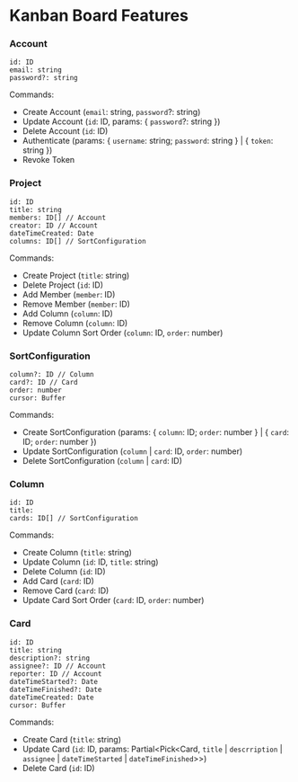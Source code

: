 # Kanban Board Features
### Account
  ```
  id: ID
  email: string
  password?: string
  ```
  Commands: 
  - Create Account (`email`: string, `password`?: string)
  - Update Account (`id`: ID, params: { `password`?: string })
  - Delete Account (`id`: ID)
  - Authenticate (params: { `username`: string; `password`: string } | { `token`: string })
  - Revoke Token

### Project
  ```
  id: ID
  title: string
  members: ID[] // Account
  creator: ID // Account
  dateTimeCreated: Date
  columns: ID[] // SortConfiguration
  ```
  Commands: 
  - Create Project (`title`: string)
  - Delete Project (`id`: ID)
  - Add Member (`member`: ID)
  - Remove Member (`member`: ID)
  - Add Column (`column`: ID)
  - Remove Column (`column`: ID)
  - Update Column Sort Order (`column`: ID, `order`: number)

### SortConfiguration
  ```
  column?: ID // Column
  card?: ID // Card
  order: number
  cursor: Buffer
  ```
  Commands: 
  - Create SortConfiguration (params: { `column`: ID; `order`: number } | { `card`: ID; `order`: number })
  - Update SortConfiguration (`column` | `card`: ID, `order`: number)
  - Delete SortConfiguration (`column` | `card`: ID)

### Column
  ```
  id: ID
  title: 
  cards: ID[] // SortConfiguration
  ```
  Commands: 
  - Create Column (`title`: string)
  - Update Column (`id`: ID, `title`: string)
  - Delete Column (`id`: ID)
  - Add Card (`card`: ID)
  - Remove Card (`card`: ID)
  - Update Card Sort Order (`card`: ID, `order`: number)


### Card 
  ```
  id: ID
  title: string
  description?: string
  assignee?: ID // Account
  reporter: ID // Account 
  dateTimeStarted?: Date
  dateTimeFinished?: Date
  dateTimeCreated: Date
  cursor: Buffer
  ```
  Commands: 
  - Create Card (`title`: string)
  - Update Card (`id`: ID, params: Partial<Pick<Card, `title` | `descrription` | `assignee` | `dateTimeStarted` | `dateTimeFinished`>>)
  - Delete Card (`id`: ID)